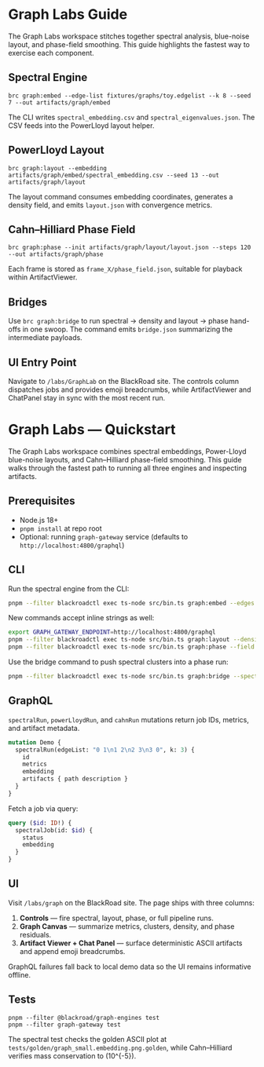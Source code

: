 # Graph Labs Guide

The Graph Labs workspace stitches together spectral analysis, blue-noise layout, and phase-field smoothing. This guide highlights the fastest way to exercise each component.

## Spectral Engine

```
brc graph:embed --edge-list fixtures/graphs/toy.edgelist --k 8 --seed 7 --out artifacts/graph/embed
```

The CLI writes `spectral_embedding.csv` and `spectral_eigenvalues.json`. The CSV feeds into the PowerLloyd layout helper.

## PowerLloyd Layout

```
brc graph:layout --embedding artifacts/graph/embed/spectral_embedding.csv --seed 13 --out artifacts/graph/layout
```

The layout command consumes embedding coordinates, generates a density field, and emits `layout.json` with convergence metrics.

## Cahn–Hilliard Phase Field

```
brc graph:phase --init artifacts/graph/layout/layout.json --steps 120 --out artifacts/graph/phase
```

Each frame is stored as `frame_X/phase_field.json`, suitable for playback within ArtifactViewer.

## Bridges

Use `brc graph:bridge` to run spectral → density and layout → phase hand-offs in one swoop. The command emits `bridge.json` summarizing the intermediate payloads.

## UI Entry Point

Navigate to `/labs/GraphLab` on the BlackRoad site. The controls column dispatches jobs and provides emoji breadcrumbs, while ArtifactViewer and ChatPanel stay in sync with the most recent run.
# Graph Labs — Quickstart

The Graph Labs workspace combines spectral embeddings, Power-Lloyd blue-noise layouts, and Cahn–Hilliard phase-field smoothing. This guide walks through the fastest path to running all three engines and inspecting artifacts.

## Prerequisites

* Node.js 18+
* `pnpm install` at repo root
* Optional: running `graph-gateway` service (defaults to `http://localhost:4800/graphql`)

## CLI

Run the spectral engine from the CLI:

```bash
pnpm --filter blackroadctl exec ts-node src/bin.ts graph:embed --edges ./fixtures/graphs/cycle.edgelist --k 3
```

New commands accept inline strings as well:

```bash
export GRAPH_GATEWAY_ENDPOINT=http://localhost:4800/graphql
pnpm --filter blackroadctl exec ts-node src/bin.ts graph:layout --density "0.2 0.3 0.4\n0.6 0.8 0.2" --sites 8
pnpm --filter blackroadctl exec ts-node src/bin.ts graph:phase --field "-0.5 0.3\n0.1 -0.2" --steps 80
```

Use the bridge command to push spectral clusters into a phase run:

```bash
pnpm --filter blackroadctl exec ts-node src/bin.ts graph:bridge --spectral-job spectral-0001 --layout-job power-0001
```

## GraphQL

`spectralRun`, `powerLloydRun`, and `cahnRun` mutations return job IDs, metrics, and artifact metadata.

```graphql
mutation Demo {
  spectralRun(edgeList: "0 1\n1 2\n2 3\n3 0", k: 3) {
    id
    metrics
    embedding
    artifacts { path description }
  }
}
```

Fetch a job via query:

```graphql
query ($id: ID!) {
  spectralJob(id: $id) {
    status
    embedding
  }
}
```

## UI

Visit `/labs/graph` on the BlackRoad site. The page ships with three columns:

1. **Controls** — fire spectral, layout, phase, or full pipeline runs.
2. **Graph Canvas** — summarize metrics, clusters, density, and phase residuals.
3. **Artifact Viewer + Chat Panel** — surface deterministic ASCII artifacts and append emoji breadcrumbs.

GraphQL failures fall back to local demo data so the UI remains informative offline.

## Tests

```
pnpm --filter @blackroad/graph-engines test
pnpm --filter graph-gateway test
```

The spectral test checks the golden ASCII plot at `tests/golden/graph_small.embedding.png.golden`, while Cahn–Hilliard verifies mass conservation to \(10^{-5}\).

